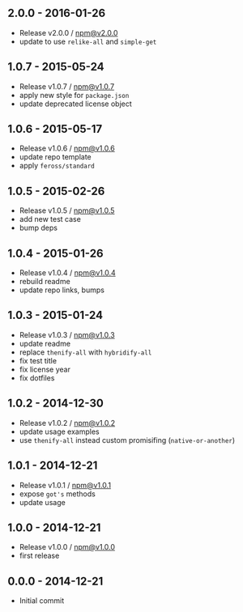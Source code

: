 

## 2.0.0 - 2016-01-26
- Release v2.0.0 / npm@v2.0.0
- update to use `relike-all` and `simple-get`

## 1.0.7 - 2015-05-24
- Release v1.0.7 / npm@v1.0.7
- apply new style for `package.json`
- update deprecated license object

## 1.0.6 - 2015-05-17
- Release v1.0.6 / npm@v1.0.6
- update repo template
- apply `feross/standard`

## 1.0.5 - 2015-02-26
- Release v1.0.5 / npm@v1.0.5
- add new test case
- bump deps

## 1.0.4 - 2015-01-26
- Release v1.0.4 / npm@v1.0.4
- rebuild readme
- update repo links, bumps

## 1.0.3 - 2015-01-24
- Release v1.0.3 / npm@v1.0.3
- update readme
- replace `thenify-all` with `hybridify-all`
- fix test title
- fix license year
- fix dotfiles

## 1.0.2 - 2014-12-30
- Release v1.0.2 / npm@v1.0.2
- update usage examples
- use `thenify-all` instead custom promisifing (`native-or-another`)

## 1.0.1 - 2014-12-21
- Release v1.0.1 / npm@v1.0.1
- expose `got's` methods
- update usage

## 1.0.0 - 2014-12-21
- Release v1.0.0 / npm@v1.0.0
- first release

## 0.0.0 - 2014-12-21
- Initial commit